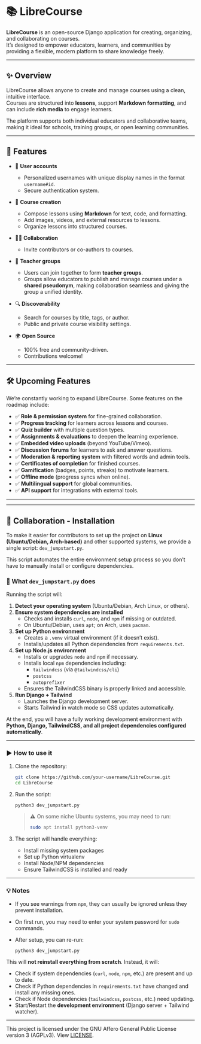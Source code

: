 # 📚 LibreCourse

**LibreCourse** is an open-source Django application for creating, organizing, and collaborating on courses.  
It’s designed to empower educators, learners, and communities by providing a flexible, modern platform to share knowledge freely.  

---

## ✨ Overview

LibreCourse allows anyone to create and manage courses using a clean, intuitive interface.  
Courses are structured into **lessons**, support **Markdown formatting**, and can include **rich media** to engage learners.  

The platform supports both individual educators and collaborative teams, making it ideal for schools, training groups, or open learning communities.  

---

## 🚀 Features

- 🔑 **User accounts**  
  - Personalized usernames with unique display names in the format `username#id`.  
  - Secure authentication system.  

- 📝 **Course creation**  
  - Compose lessons using **Markdown** for text, code, and formatting.  
  - Add images, videos, and external resources to lessons.  
  - Organize lessons into structured courses.  

- 👩‍🏫 **Collaboration**  
  - Invite contributors or co-authors to courses.  

- 👥 **Teacher groups**  
  - Users can join together to form **teacher groups**.  
  - Groups allow educators to publish and manage courses under a **shared pseudonym**, making collaboration seamless and giving the group a unified identity.  

- 🔍 **Discoverability**  
  - Search for courses by title, tags, or author.  
  - Public and private course visibility settings.  

- 🌍 **Open Source**  
  - 100% free and community-driven.  
  - Contributions welcome!  

---

## 🛠️ Upcoming Features

We’re constantly working to expand LibreCourse. Some features on the roadmap include:

- ✅ **Role & permission system** for fine-grained collaboration.  
- ✅ **Progress tracking** for learners across lessons and courses.  
- ✅ **Quiz builder** with multiple question types.  
- ✅ **Assignments & evaluations** to deepen the learning experience.  
- ✅ **Embedded video uploads** (beyond YouTube/Vimeo).  
- ✅ **Discussion forums** for learners to ask and answer questions.  
- ✅ **Moderation & reporting system** with filtered words and admin tools.  
- ✅ **Certificates of completion** for finished courses.  
- ✅ **Gamification** (badges, points, streaks) to motivate learners.  
- ✅ **Offline mode** (progress syncs when online).  
- ✅ **Multilingual support** for global communities.  
- ✅ **API support** for integrations with external tools.  


---

---

## 🤝 Collaboration - Installation

To make it easier for contributors to set up the project on **Linux (Ubuntu/Debian, Arch-based)** and other supported systems, we provide a single script: `dev_jumpstart.py`.

This script automates the entire environment setup process so you don’t have to manually install or configure dependencies.

### 🔧 What `dev_jumpstart.py` does

Running the script will:

1. **Detect your operating system** (Ubuntu/Debian, Arch Linux, or others).
2. **Ensure system dependencies are installed**  
   - Checks and installs `curl`, `node`, and `npm` if missing or outdated.  
   - On Ubuntu/Debian, uses `apt`; on Arch, uses `pacman`.  
3. **Set up Python environment**  
   - Creates a `.venv` virtual environment (if it doesn’t exist).  
   - Installs/updates all Python dependencies from `requirements.txt`.  
4. **Set up Node.js environment**  
   - Installs or upgrades `node` and `npm` if necessary.  
   - Installs local `npm` dependencies including:  
     - `tailwindcss` (via `@tailwindcss/cli`)  
     - `postcss`  
     - `autoprefixer`  
   - Ensures the TailwindCSS binary is properly linked and accessible.  
5. **Run Django + Tailwind**  
   - Launches the Django development server.  
   - Starts Tailwind in watch mode so CSS updates automatically.  

At the end, you will have a fully working development environment with **Python, Django, TailwindCSS, and all project dependencies configured automatically**.

---

### ▶️ How to use it

1. Clone the repository:

   ```bash
   git clone https://github.com/your-username/LibreCourse.git
   cd LibreCourse
2. Run the script:

   ```bash
   python3 dev_jumpstart.py
   ```

   > ⚠️ On some niche Ubuntu systems, you may need to run:
   >
   > ```bash
   > sudo apt install python3-venv
   > ```

3. The script will handle everything:

   * Install missing system packages
   * Set up Python virtualenv
   * Install Node/NPM dependencies
   * Ensure TailwindCSS is installed and ready

---

### 💡 Notes

* If you see warnings from `npm`, they can usually be ignored unless they prevent installation.
* On first run, you may need to enter your system password for `sudo` commands.  

* After setup, you can re-run:

  ```bash
  python3 dev_jumpstart.py

This will **not reinstall everything from scratch**. Instead, it will:

* Check if system dependencies (`curl`, `node`, `npm`, etc.) are present and up to date.
* Check if Python dependencies in `requirements.txt` have changed and install any missing ones.
* Check if Node dependencies (`tailwindcss`, `postcss`, etc.) need updating.
* Start/Restart the **development environment** (Django server + Tailwind watcher).

--- 
 This project is licensed under the GNU Affero General Public License version 3 (AGPLv3). View [LICENSE](LICENSE).
